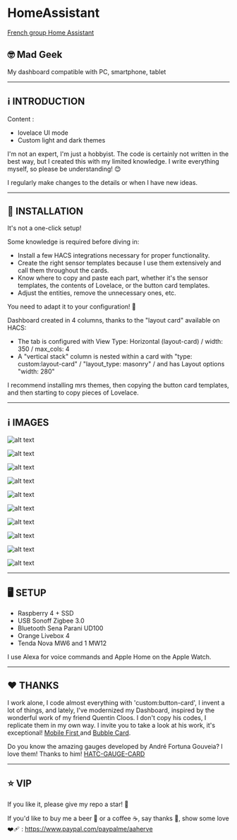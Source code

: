 # HomeAssistant

 [French group Home Assistant](https://github.com/Clooos/Bubble-Card)

## 🤓 Mad Geek 
My dashboard compatible with PC, smartphone, tablet

-----


## ℹ️  INTRODUCTION

Content  :

- lovelace UI mode
- Custom light and dark themes

I'm not an expert, I'm just a hobbyist. 
The code is certainly not written in the best way, but I created this with my limited knowledge. 
I write everything myself, so please be understanding! 😊

I regularly make changes to the details or when I have new ideas.

-----

## 🚧 INSTALLATION

It's not a one-click setup!

Some knowledge is required before diving in:

- Install a few HACS integrations necessary for proper functionality.
- Create the right sensor templates because I use them extensively and call them throughout the cards.
- Know where to copy and paste each part, whether it's the sensor templates, the contents of Lovelace, or the button card templates.
- Adjust the entities, remove the unnecessary ones, etc.

You need to adapt it to your configuration! 🙂

Dashboard created in 4 columns, thanks to the "layout card" available on HACS:
- The tab is configured with View Type: Horizontal (layout-card) / width: 350 / max_cols: 4
- A "vertical stack" column is nested within a card with "type: custom:layout-card" / "layout_type: masonry" / and has Layout options "width: 280"

I recommend installing mrs themes, then copying the button card templates, and then starting to copy pieces of Lovelace.

-----

## ℹ️  IMAGES
 

![alt text](https://github.com/herveaurel/HomeAssistant/blob/main/Captures/01.jpg)

![alt text](https://github.com/herveaurel/HomeAssistant/blob/main/Captures/01-1.jpg)

![alt text](https://github.com/herveaurel/HomeAssistant/blob/main/Captures/02.jpg)

![alt text](https://github.com/herveaurel/HomeAssistant/blob/main/Captures/03.jpg)

![alt text](https://github.com/herveaurel/HomeAssistant/blob/main/Captures/04.jpg)

![alt text](https://github.com/herveaurel/HomeAssistant/blob/main/Captures/05.jpg)

![alt text](https://github.com/herveaurel/HomeAssistant/blob/main/Captures/06.jpg)

![alt text](https://github.com/herveaurel/HomeAssistant/blob/main/Captures/07.jpg)

![alt text](https://github.com/herveaurel/HomeAssistant/blob/main/Captures/08.jpg)

![alt text](https://github.com/herveaurel/HomeAssistant/blob/main/Captures/09.jpg)


---------------------

## 🖥️ SETUP 

- Raspberry 4 + SSD
- USB Sonoff Zigbee 3.0
- Bluetooth Sena Parani UD100
- Orange Livebox 4
- Tenda Nova MW6 and 1 MW12 

I use Alexa for voice commands and Apple Home on the Apple Watch.


---------------------

## ❤️ THANKS

I work alone, I code almost everything with 'custom:button-card', I invent a lot of things, and lately, I've modernized my Dashboard, inspired by the wonderful work of my friend Quentin Cloos.
I don't copy his codes, I replicate them in my own way.
I invite you to take a look at his work, it's exceptional! [Mobile First ](https://github.com/clooos/Home-Assistant-Mobile-First) and [Bubble Card](https://github.com/Clooos/Bubble-Card).


Do you know the amazing gauges developed by André Fortuna Gouveia?
I love them! Thanks to him!  [HATC-GAUGE-CARD ](https://github.com/tagcashdev/hatc-gauge-card)



---------------------

## ⭐️ VIP 

If you like it, please give my repo a star! 🌟

If you'd like to buy me a beer 🍺 or a coffee ☕️, say thanks 🙏, show some love ❤️‍🩹 : 
https://www.paypal.com/paypalme/aaherve
